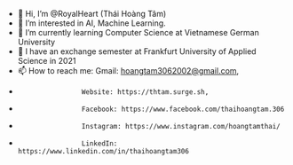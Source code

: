 - 👋 Hi, I’m @RoyalHeart (Thái Hoàng Tâm)
- 👀 I’m interested in AI, Machine Learning.
- 🌱 I’m currently learning Computer Science at Vietnamese German University
- 🌱 I have an exchange semester at Frankfurt University of Applied Science in 2021
- 📫 How to reach me: Gmail: hoangtam3062002@gmail.com, 
-                     Website: https://thtam.surge.sh,
-                     Facebook: https://www.facebook.com/thaihoangtam.306
-                     Instagram: https://www.instagram.com/hoangtamthai/
-                     LinkedIn: https://www.linkedin.com/in/thaihoangtam306

<!---
RoyalHeart/RoyalHeart is a ✨ special ✨ repository because its `README.md` (this file) appears on your GitHub profile.
You can click the Preview link to take a look at your changes.
--->
